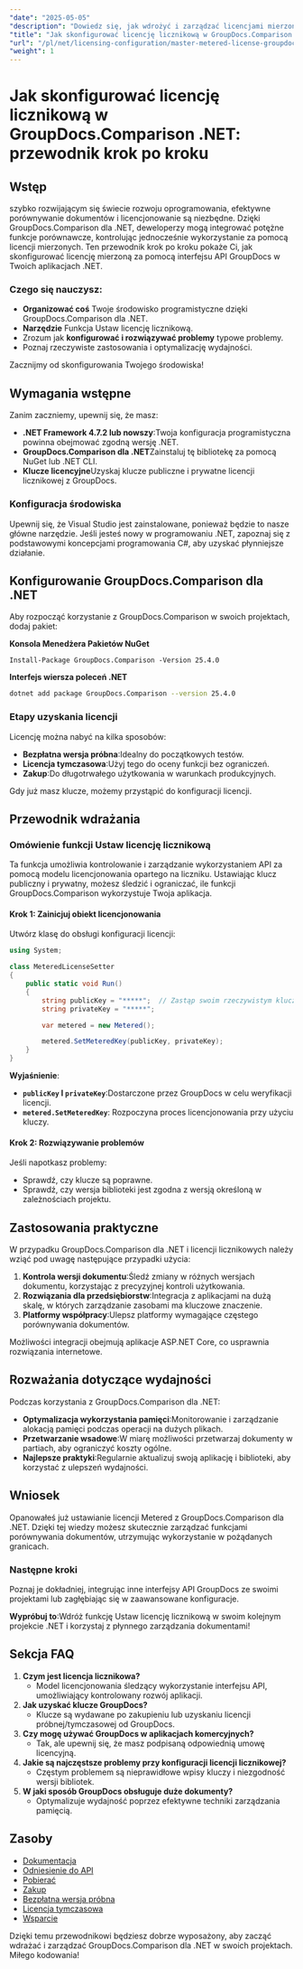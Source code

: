 ```yaml
---
"date": "2025-05-05"
"description": "Dowiedz się, jak wdrożyć i zarządzać licencjami mierzonymi za pomocą GroupDocs.Comparison dla .NET. Ten przewodnik obejmuje konfigurację, rozwiązywanie problemów i praktyczne zastosowania."
"title": "Jak skonfigurować licencję licznikową w GroupDocs.Comparison .NET&#58; Przewodnik krok po kroku"
"url": "/pl/net/licensing-configuration/master-metered-license-groupdocs-comparison-net/"
"weight": 1
---
```


# Jak skonfigurować licencję licznikową w GroupDocs.Comparison .NET: przewodnik krok po kroku

## Wstęp

szybko rozwijającym się świecie rozwoju oprogramowania, efektywne porównywanie dokumentów i licencjonowanie są niezbędne. Dzięki GroupDocs.Comparison dla .NET, deweloperzy mogą integrować potężne funkcje porównawcze, kontrolując jednocześnie wykorzystanie za pomocą licencji mierzonych. Ten przewodnik krok po kroku pokaże Ci, jak skonfigurować licencję mierzoną za pomocą interfejsu API GroupDocs w Twoich aplikacjach .NET.

### Czego się nauczysz:
- **Organizować coś** Twoje środowisko programistyczne dzięki GroupDocs.Comparison dla .NET.
- **Narzędzie** Funkcja Ustaw licencję licznikową.
- Zrozum jak **konfigurować i rozwiązywać problemy** typowe problemy.
- Poznaj rzeczywiste zastosowania i optymalizację wydajności.

Zacznijmy od skonfigurowania Twojego środowiska!

## Wymagania wstępne

Zanim zaczniemy, upewnij się, że masz:

- **.NET Framework 4.7.2 lub nowszy**:Twoja konfiguracja programistyczna powinna obejmować zgodną wersję .NET.
- **GroupDocs.Comparison dla .NET**Zainstaluj tę bibliotekę za pomocą NuGet lub .NET CLI.
- **Klucze licencyjne**Uzyskaj klucze publiczne i prywatne licencji licznikowej z GroupDocs.

### Konfiguracja środowiska

Upewnij się, że Visual Studio jest zainstalowane, ponieważ będzie to nasze główne narzędzie. Jeśli jesteś nowy w programowaniu .NET, zapoznaj się z podstawowymi koncepcjami programowania C#, aby uzyskać płynniejsze działanie.

## Konfigurowanie GroupDocs.Comparison dla .NET

Aby rozpocząć korzystanie z GroupDocs.Comparison w swoich projektach, dodaj pakiet:

**Konsola Menedżera Pakietów NuGet**
```plaintext
Install-Package GroupDocs.Comparison -Version 25.4.0
```

**Interfejs wiersza poleceń .NET**
```bash
dotnet add package GroupDocs.Comparison --version 25.4.0
```

### Etapy uzyskania licencji

Licencję można nabyć na kilka sposobów:
- **Bezpłatna wersja próbna**:Idealny do początkowych testów.
- **Licencja tymczasowa**:Użyj tego do oceny funkcji bez ograniczeń.
- **Zakup**:Do długotrwałego użytkowania w warunkach produkcyjnych.

Gdy już masz klucze, możemy przystąpić do konfiguracji licencji.

## Przewodnik wdrażania

### Omówienie funkcji Ustaw licencję licznikową

Ta funkcja umożliwia kontrolowanie i zarządzanie wykorzystaniem API za pomocą modelu licencjonowania opartego na liczniku. Ustawiając klucz publiczny i prywatny, możesz śledzić i ograniczać, ile funkcji GroupDocs.Comparison wykorzystuje Twoja aplikacja.

#### Krok 1: Zainicjuj obiekt licencjonowania

Utwórz klasę do obsługi konfiguracji licencji:

```csharp
using System;

class MeteredLicenseSetter
{
    public static void Run()
    {
        string publicKey = "*****";  // Zastąp swoim rzeczywistym kluczem
        string privateKey = "*****";

        var metered = new Metered();

        metered.SetMeteredKey(publicKey, privateKey);
    }
}
```

**Wyjaśnienie**: 
- **`publicKey` I `privateKey`**:Dostarczone przez GroupDocs w celu weryfikacji licencji.
- **`metered.SetMeteredKey`**: Rozpoczyna proces licencjonowania przy użyciu kluczy.

#### Krok 2: Rozwiązywanie problemów

Jeśli napotkasz problemy:
- Sprawdź, czy klucze są poprawne.
- Sprawdź, czy wersja biblioteki jest zgodna z wersją określoną w zależnościach projektu.

## Zastosowania praktyczne

W przypadku GroupDocs.Comparison dla .NET i licencji licznikowych należy wziąć pod uwagę następujące przypadki użycia:

1. **Kontrola wersji dokumentu**:Śledź zmiany w różnych wersjach dokumentu, korzystając z precyzyjnej kontroli użytkowania.
2. **Rozwiązania dla przedsiębiorstw**:Integracja z aplikacjami na dużą skalę, w których zarządzanie zasobami ma kluczowe znaczenie.
3. **Platformy współpracy**:Ulepsz platformy wymagające częstego porównywania dokumentów.

Możliwości integracji obejmują aplikacje ASP.NET Core, co usprawnia rozwiązania internetowe.

## Rozważania dotyczące wydajności

Podczas korzystania z GroupDocs.Comparison dla .NET:

- **Optymalizacja wykorzystania pamięci**:Monitorowanie i zarządzanie alokacją pamięci podczas operacji na dużych plikach.
- **Przetwarzanie wsadowe**:W miarę możliwości przetwarzaj dokumenty w partiach, aby ograniczyć koszty ogólne.
- **Najlepsze praktyki**:Regularnie aktualizuj swoją aplikację i biblioteki, aby korzystać z ulepszeń wydajności.

## Wniosek

Opanowałeś już ustawianie licencji Metered z GroupDocs.Comparison dla .NET. Dzięki tej wiedzy możesz skutecznie zarządzać funkcjami porównywania dokumentów, utrzymując wykorzystanie w pożądanych granicach.

### Następne kroki

Poznaj je dokładniej, integrując inne interfejsy API GroupDocs ze swoimi projektami lub zagłębiając się w zaawansowane konfiguracje.

**Wypróbuj to**:Wdróż funkcję Ustaw licencję licznikową w swoim kolejnym projekcie .NET i korzystaj z płynnego zarządzania dokumentami!

## Sekcja FAQ

1. **Czym jest licencja licznikowa?**
   - Model licencjonowania śledzący wykorzystanie interfejsu API, umożliwiający kontrolowany rozwój aplikacji.
2. **Jak uzyskać klucze GroupDocs?**
   - Klucze są wydawane po zakupieniu lub uzyskaniu licencji próbnej/tymczasowej od GroupDocs.
3. **Czy mogę używać GroupDocs w aplikacjach komercyjnych?**
   - Tak, ale upewnij się, że masz podpisaną odpowiednią umowę licencyjną.
4. **Jakie są najczęstsze problemy przy konfiguracji licencji licznikowej?**
   - Częstym problemem są nieprawidłowe wpisy kluczy i niezgodność wersji bibliotek.
5. **W jaki sposób GroupDocs obsługuje duże dokumenty?**
   - Optymalizuje wydajność poprzez efektywne techniki zarządzania pamięcią.

## Zasoby

- [Dokumentacja](https://docs.groupdocs.com/comparison/net/)
- [Odniesienie do API](https://reference.groupdocs.com/comparison/net/)
- [Pobierać](https://releases.groupdocs.com/comparison/net/)
- [Zakup](https://purchase.groupdocs.com/buy)
- [Bezpłatna wersja próbna](https://releases.groupdocs.com/comparison/net/)
- [Licencja tymczasowa](https://purchase.groupdocs.com/temporary-license/)
- [Wsparcie](https://forum.groupdocs.com/c/comparison/)

Dzięki temu przewodnikowi będziesz dobrze wyposażony, aby zacząć wdrażać i zarządzać GroupDocs.Comparison dla .NET w swoich projektach. Miłego kodowania!